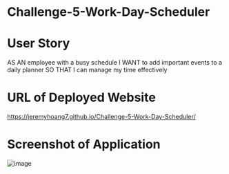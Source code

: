 # Challenge-5-Work-Day-Scheduler


# User Story
AS AN employee with a busy schedule
I WANT to add important events to a daily planner
SO THAT I can manage my time effectively

# URL of Deployed Website
https://jeremyhoang7.github.io/Challenge-5-Work-Day-Scheduler/


# Screenshot of Application
![image](https://user-images.githubusercontent.com/120407810/224524706-3db9054a-b65a-406c-bbf4-7153f8261209.png)
